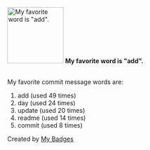 <img src="https://my-badges.github.io/my-badges/favorite-word.png" alt="My favorite word is &quot;add&quot;." title="My favorite word is &quot;add&quot;." width="128">
<strong>My favorite word is &quot;add&quot;.</strong>
<br><br>

My favorite commit message words are:

1. add (used 49 times)
2. day (used 24 times)
3. update (used 20 times)
4. readme (used 14 times)
5. commit (used 8 times)


Created by <a href="https://github.com/my-badges/my-badges">My Badges</a>